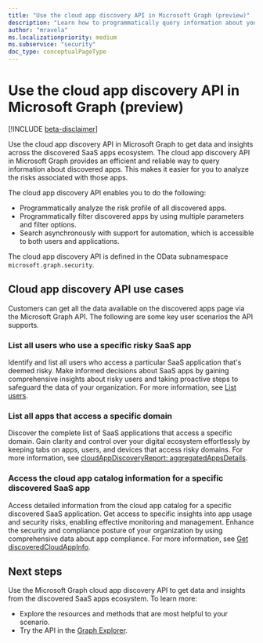 ```yaml
---
title: "Use the cloud app discovery API in Microsoft Graph (preview)"
description: "Learn how to programmatically query information about your discovered SaaS applications using the Microsoft Graph API."
author: "mravela"
ms.localizationpriority: medium
ms.subservice: "security"
doc_type: conceptualPageType
---
```


# Use the cloud app discovery API in Microsoft Graph (preview)

[!INCLUDE [beta-disclaimer](../../includes/beta-disclaimer.md)]

Use the cloud app discovery API in Microsoft Graph to get data and insights across the discovered SaaS apps ecosystem. The cloud app discovery API in Microsoft Graph provides an efficient and reliable way to query information about discovered apps. This makes it easier for you to analyze the risks associated with those apps. 

The cloud app discovery API enables you to do the following:

- Programmatically analyze the risk profile of all discovered apps. 
- Programmatically filter discovered apps by using multiple parameters and filter options. 
- Search asynchronously with support for automation, which is accessible to both users and applications. 

The cloud app discovery API is defined in the OData subnamespace `microsoft.graph.security`.

## Cloud app discovery API use cases

Customers can get all the data available on the discovered apps page via the Microsoft Graph API. The following are some key user scenarios the API supports.  

### List all users who use a specific risky SaaS app  

Identify and list all users who access a particular SaaS application that's deemed risky. Make informed decisions about SaaS apps by gaining comprehensive insights about risky users and taking proactive steps to safeguard the data of your organization. For more information, see [List users](../api/security-discoveredcloudappdetail-list-users.md).

### List all apps that access a specific domain

Discover the complete list of SaaS applications that access a specific domain. Gain clarity and control over your digital ecosystem effortlessly by keeping tabs on apps, users, and devices that access risky domains. For more information, see [cloudAppDiscoveryReport: aggregatedAppsDetails](../api/security-cloudappdiscoveryreport-aggregatedappsdetails.md).

### Access the cloud app catalog information for a specific discovered SaaS app  

Access detailed information from the cloud app catalog for a specific discovered SaaS application. Get access to specific insights into app usage and security risks, enabling effective monitoring and management. Enhance the security and compliance posture of your organization by using comprehensive data about app compliance. For more information, see [Get discoveredCloudAppInfo](../api/security-discoveredcloudappinfo-get.md).

## Next steps

Use the Microsoft Graph cloud app discovery API to get data and insights from the discovered SaaS apps ecosystem. To learn more:

- Explore the resources and methods that are most helpful to your scenario.
- Try the API in the [Graph Explorer](https://developer.microsoft.com/graph/graph-explorer).
